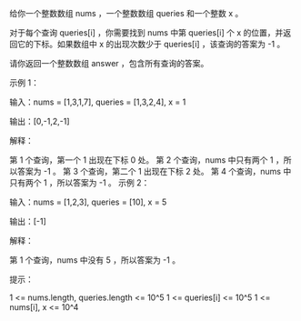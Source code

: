 给你一个整数数组 nums ，一个整数数组 queries 和一个整数 x 。

对于每个查询 queries[i] ，你需要找到 nums 中第 queries[i] 个 x 的位置，并返回它的下标。如果数组中 x 的出现次数少于
queries[i] ，该查询的答案为 -1 。

请你返回一个整数数组 answer ，包含所有查询的答案。

示例 1：

输入：nums = [1,3,1,7], queries = [1,3,2,4], x = 1

输出：[0,-1,2,-1]

解释：

第 1 个查询，第一个 1 出现在下标 0 处。
第 2 个查询，nums 中只有两个 1 ，所以答案为 -1 。
第 3 个查询，第二个 1 出现在下标 2 处。
第 4 个查询，nums 中只有两个 1 ，所以答案为 -1 。
示例 2：

输入：nums = [1,2,3], queries = [10], x = 5

输出：[-1]

解释：

第 1 个查询，nums 中没有 5 ，所以答案为 -1 。

提示：

1 <= nums.length, queries.length <= 10^5
1 <= queries[i] <= 10^5
1 <= nums[i], x <= 10^4
